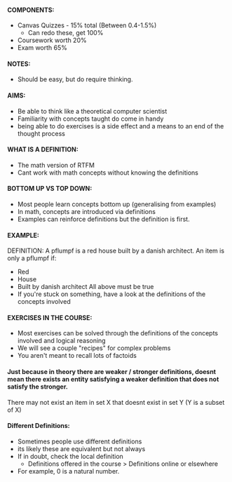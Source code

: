 #### COMPONENTS:
- Canvas Quizzes - 15% total (Between 0.4-1.5%)
	- Can redo these, get 100%
- Coursework worth 20%
- Exam worth 65%

#### NOTES:
- Should be easy, but do require thinking.

#### AIMS:
- Be able to think like a theoretical computer scientist
- Familiarity with concepts taught do come in handy
- being able to do exercises is a side effect and a means to an end of the thought process
#### WHAT IS A DEFINITION:
- The math version of RTFM
- Cant work with math concepts without knowing the definitions

#### BOTTOM UP VS TOP DOWN:
- Most people learn concepts bottom up (generalising from examples)
- In math, concepts are introduced via definitions
- Examples can reinforce definitions but the definition is first.

#### EXAMPLE:
DEFINITION: A pflumpf is a red house built by a danish architect.
An item is only a pflumpf if:
- Red
- House
- Built by danish architect
All above must be true
- If you're stuck on something, have a look at the definitions of the concepts involved

#### EXERCISES IN THE COURSE:
- Most exercises can be solved through the definitions of the concepts involved and logical reasoning
- We will see a couple "recipes" for complex problems
- You aren't meant to recall lots of factoids

#### Just because in theory there are weaker / stronger definitions, doesnt mean there exists an entity satisfying a weaker definition that does not satisfy the stronger.
There may not exist an item in set X that doesnt exist in set Y (Y is a subset of X)

#### Different Definitions:
- Sometimes people use different definitions
- its likely these are equivalent but not always
- If in doubt, check the local definition
	- Definitions offered in the course > Definitions online or elsewhere
- For example, 0 is a natural number.